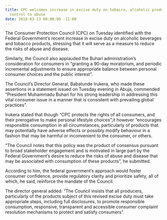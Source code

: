 ```yaml
---
title: CPC welcomes increase in excise duty on tobacco, alcoholic products, says it’s
  control to abuse
date: 2018-03-13 00:00:00 -11:00
---
```


The Consumer Protection Council (CPC) on Tuesday identified with the Federal Government’s recent increase in excise duty on alcoholic beverages and tobacco products, stressing that it will serve as a measure to reduce the risks of abuse and disease.

Similarly, the Council also applauded the Buhari administration’s consideration for consumers in “granting a 90-day moratorium, and periodic incremental adjustments to ensure appropriate balance between personal consumer choices and the public interest”.

The Council’s Director General, Babatunde Irukera, who made these assertions in a statement issued on Tuesday evening in Abuja, commended “President Muhammadu Buhari for his strong leadership in addressing this vital consumer issue in a manner that is consistent with prevailing global practices”.

Irukera stated that though “CPC protects the rights of all consumers, and their prerogative to make personal lifestyle choices”,it however “encourages responsible consumption in all circumstances, particularly of products that may potentially have adverse effects or possibly modify behaviour in a fashion that may be harmful or inconvenient to the consumer, or others.

“The Council notes that this policy was the product of consensus pursuant to broad stakeholder engagement and is motivated in large part by the Federal Government’s desire to reduce the risks of abuse and disease that may be associated with consumption of these products”, he submitted.

According to him, the federal government’s approach would foster consumer confidence, provide regulatory clarity and prioritize safety, all of which, he said, reinforce the mandate of the Council.

The director general added: “The Council insists that all producers, particularly of the products subject of this revised excise duty must take appropriate steps, including full disclosures, to promote responsible consumption, responsive, transparent and accessible consumer complaint resolution mechanisms to protect and satisfy consumers”.